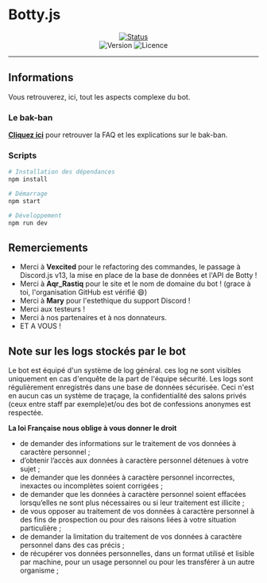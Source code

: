 # Botty.js

<p align="center">
<a href="https://bottybot.statuspage.io">
<img alt="Status" src="https://img.shields.io/badge/dynamic/json?color=c36666&label=Status&query=%24.status.description&url=https%3A%2F%2F7dlbrn7w2vm1.statuspage.io%2Fapi%2Fv2%2Fstatus.json&style=for-the-badge" />
</a> <br />
<img alt="Version" src="https://img.shields.io/github/package-json/v/vexcited/botty.js.svg?style=flat-square&label=Version&color=c36666" />
<img alt="Licence" src="https://img.shields.io/github/license/betawolfy/botty.js?style=flat-square&label=Licence&color=c36666" />
</p>

<hr />

## Informations
Vous retrouverez, ici, tout les aspects complexe du bot.

### Le bak-ban
[**Cliquez ici**](https://github.com/betawolfy/botty.js/wiki/BAK-BAN)
pour retrouver la FAQ et les explications sur le bak-ban.

### Scripts

```bash
# Installation des dépendances
npm install

# Démarrage
npm start

# Développement
npm run dev
```

## Remerciements 

- Merci à **Vexcited** pour le refactoring des commandes, le passage à Discord.js v13, la mise en place de la base de données et l'API de Botty !
- Merci à **Aqr_Rastiq** pour le site et le nom de domaine du bot ! (grace à toi, l'organisation GitHub est vérifié :smile:)
- Merci à **Mary** pour l'estethique du support Discord !
- Merci aux testeurs !
- Merci à nos partenaires et à nos donnateurs.
- ET A VOUS !

## Note sur les logs stockés par le bot

Le bot est équipé d'un système de log général. ces log ne sont visibles uniquement en cas d'enquête de la part de l'équipe sécurité. Les logs sont régulièrement enregistrés dans une base de données sécurisée. Ceci n'est en aucun cas un système de traçage, la confidentialité des salons privés (ceux entre staff par exemple)et/ou des bot de confessions anonymes est respectée.


**La loi Française nous oblige à vous donner le droit**
- de demander des informations sur le traitement de vos données à caractère personnel ;
- d’obtenir l’accès aux données à caractère personnel détenues à votre sujet ;
- de demander que les données à caractère personnel incorrectes, inexactes ou incomplètes soient corrigées ;
- de demander que les données à caractère personnel soient effacées lorsqu’elles ne sont plus nécessaires ou si leur traitement est illicite ;
- de vous opposer au traitement de vos données à caractère personnel à des fins de prospection ou pour des raisons liées à votre situation particulière ;
- de demander la limitation du traitement de vos données à caractère personnel dans des cas précis ;
- de récupérer vos données personnelles, dans un format utilisé et lisible par machine, pour un usage personnel ou pour les transférer à un autre organisme ;
